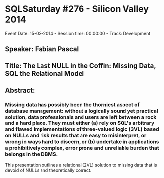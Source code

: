# SQLSaturday #276 - Silicon Valley 2014
Event Date: 15-03-2014 - Session time: 00:00:00 - Track: Development
## Speaker: Fabian Pascal
## Title: The Last NULL in the Coffin: Missing Data, SQL  the Relational Model
## Abstract:
### Missing data has possibly been the thorniest aspect of database management: without a logically sound yet practical solution, data professionals and users are left between a rock and a hard place. They must either (a) rely on SQL's arbitrary and flawed implementations of three-valued logic (3VL) based on NULLs and risk results that are easy to misinterpret, or wrong in ways hard to discern, or (b) undertake in applications a prohibitively complex, error prone and unreliable burden that belongs in the DBMS.
This presentation outlines a relational (2VL) solution to missing data that is devoid of NULLs and theoretically correct.
